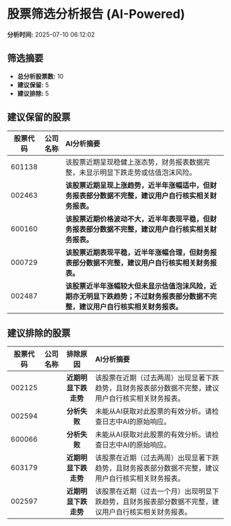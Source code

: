 # 股票筛选分析报告 (AI-Powered)

**分析时间:** 2025-07-10 06:12:02

## 筛选摘要

- **总分析股票数:** 10
- **建议保留:** 5
- **建议排除:** 5

## 建议保留的股票

| 股票代码 | 公司名称 | AI分析摘要 |
|:---:|:---:|:---|
| 601138 |  | 该股票近期呈现稳健上涨态势，财务报表数据完整，未显示明显下跌走势或估值泡沫风险。 |
| 002463 |  | **该股票近期呈现上涨趋势，近半年涨幅适中，但财务报表部分数据不完整，建议用户自行核实相关财务报表。** |
| 600160 |  | **该股票近期价格波动不大，近半年表现平稳，但财务报表部分数据不完整，建议用户自行核实相关财务报表。** |
| 000729 |  | **该股票近期表现平稳，近半年涨幅合理，但财务报表部分数据不完整，建议用户自行核实相关财务报表。** |
| 002487 |  | **该股票近半年涨幅较大但未显示估值泡沫风险，近期亦无明显下跌趋势；不过财务报表部分数据不完整，建议用户自行核实相关财务报表。** |

## 建议排除的股票

| 股票代码 | 公司名称 | 排除原因 | AI分析摘要 |
|:---:|:---:|:---:|:---|
| 002125 |  | **近期明显下跌走势** | 该股票在近期（过去两周）出现显著下跌趋势，且财务报表部分数据不完整，建议用户自行核实相关财务报表。 |
| 002594 |  | **分析失败** | 未能从AI获取对此股票的有效分析。请检查日志中AI的原始响应。 |
| 600066 |  | **分析失败** | 未能从AI获取对此股票的有效分析。请检查日志中AI的原始响应。 |
| 603179 |  | **近期明显下跌走势** | 该股票在近期（过去两周）出现显著下跌趋势，且财务报表部分数据不完整，建议用户自行核实相关财务报表。 |
| 002597 |  | **近期明显下跌走势** | 该股票在近期（过去一个月）出现明显下跌趋势，且财务报表部分数据不完整，建议用户自行核实相关财务报表。 |
